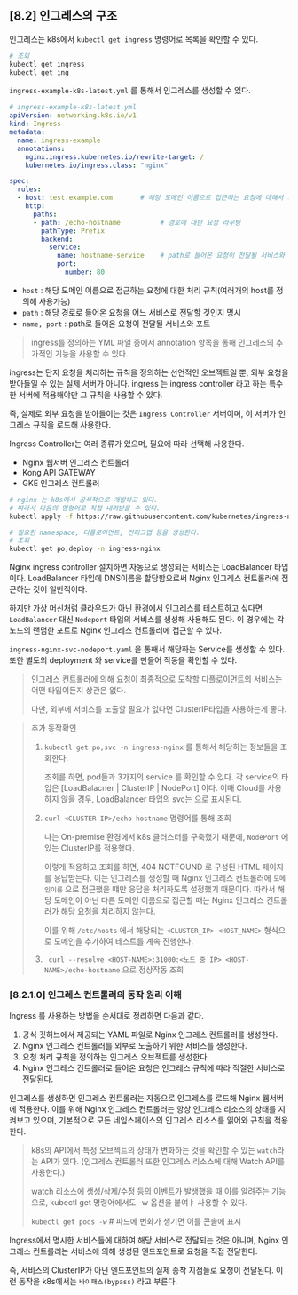## [8.2] 인그레스의 구조
인그레스는 k8s에서 `kubectl get ingress` 명령어로 목록을 확인할 수 있다.

``` bash
# 조회
kubectl get ingress
kubectl get ing
```

`ingress-example-k8s-latest.yml` 를 통해서 인그레스를 생성할 수 있다.
``` yml
# ingress-example-k8s-latest.yml
apiVersion: networking.k8s.io/v1
kind: Ingress
metadata:
  name: ingress-example
  annotations:
    nginx.ingress.kubernetes.io/rewrite-target: /
    kubernetes.io/ingress.class: "nginx"

spec:
  rules:
  - host: test.example.com       # 해당 도메인 이름으로 접근하는 요청에 대해서 처리 규칙을 적용
    http:
      paths:
      - path: /echo-hostname          # 경로에 대한 요청 라우팅 
        pathType: Prefix
        backend:
          service:
            name: hostname-service    # path로 들어온 요청이 전달될 서비스와 포트이다.
            port:
              number: 80

```
- `host` : 해당 도메인 이름으로 접근하는 요청에 대한 처리 규칙(여러개의 host를 정의해 사용가능)
- `path` : 해당 경로로 들어온 요청을 어느 서비스로 전달할 것인지 명시
- `name, port` : path로 들어온 요청이 전달될 서비스와 포트
> ingress를 정의하는 YML 파일 중에서 annotation 항목을 통해 인그레스의 추가적인 기능을 사용할 수 있다.

ingress는 단지 요청을 처리하는 규칙을 정의하는 선언적인 오브젝트일 뿐, 외부 요청을 받아들일 수 있는 실제 서버가 아니다. ingress 는 ingress controller 라고 하는 특수한 서버에 적용해야만 그 규칙을 사용할 수 있다. 

즉, 실제로 외부 요청을 받아들이는 것은 `Ingress Controller` 서버이며, 이 서버가 인그레스 규칙을 로드해 사용한다.

Ingress Controller는 여러 종류가 있으며, 필요에 따라 선택해 사용한다.
- Nginx 웹서버 인그레스 컨트롤러
- Kong API GATEWAY
- GKE 인그레스 컨트롤러

``` bash
# nginx 는 k8s에서 공식적으로 개발하고 있다.
# 따라서 다음의 명령어로 직접 내려받을 수 있다.
kubectl apply -f https://raw.githubusercontent.com/kubernetes/ingress-nginx/controller-v1.2.0/deploy/static/provider/aws/deploy.yaml

# 필요한 namespace, 디플로이먼트, 컨피그맵 등을 생성한다.
# 조회
kubectl get po,deploy -n ingress-nginx
```
Nginx ingress controller 설치하면 자동으로 생성되는 서비스는 LoadBalancer 타입이다.
LoadBalancer 타입에 DNS이름을 할당함으로써 Nginx 인그레스 컨트롤러에 접근하는 것이 일반적이다.

하지만 가상 머신처럼 클라우드가 아닌 환경에서 인그레스를 테스트하고 싶다면 `LoadBalancer` 대신 `Nodeport` 타입의 서비스를 생성해 사용해도 된다. 이 경우에는 각 노드의 랜덤한 포트로 Nginx 인그레스 컨트롤러에 접근할 수 있다. 

`ingress-nginx-svc-nodeport.yaml` 을 통해서 해당하는 Service를 생성할 수 있다. 또한 별도의 deployment 와 service를 만들어 작동을 확인할 수 있다.

> 인그레스 컨트롤러에 의해 요청이 최종적으로 도착할 디플로이먼트의 서비스는 어떤 타입이든지 상관은 없다.
>
> 다만, 외부에 서비스를 노출할 필요가 없다면 ClusterIP타입을 사용하는게 좋다. 

> 추가 동작확인
> 
> 1. `kubectl get po,svc -n ingress-nginx` 를 통해서 해당하는 정보들을 조회한다.
> 
>     조회를 하면, pod들과 3가지의 service 를 확인할 수 있다. 각 service의 타입은 [LoadBalacner | ClusterIP | NodePort] 이다. 이때 Cloud를 사용하지 않을 경우, LoadBalancer 타입의 svc는 <pending> 으로 표시된다.
>
> 2. `curl <CLUSTER-IP>/echo-hostname` 명령어를 통해 조회
>
>     나는 On-premise 환경에서 k8s 클러스터를 구축했기 때문에, `NodePort` 에 있는 ClusterIP를 적용했다. 
>
>     이렇게 적용하고 조회를 하면, 404 NOTFOUND 로 구성된 HTML 페이지를 응답받는다. 이는 인그레스를 생성할 때 Nginx 인그레스 컨트롤러에 `도메인이름` 으로 접근했을 떄만 응답을 처리하도록 설정했기 때문이다. 따라서 해당 도메인이 아닌 다른 도메인 이름으로 접근할 때는 Nginx 인그레스 컨트롤러가 해당 요청을 처리하지 않는다.
>
>     이를 위해 `/etc/hosts` 에서 해당되는 `<CLUSTER_IP> <HOST_NAME>` 형식으로 도메인을 추가하여 테스트를 계속 진행한다.
>
> 3. ` curl --resolve <HOST-NAME>:31000:<노드 중 IP> <HOST-NAME>/echo-hostname` 으로 정상작동 조회

### [8.2.1.0] 인그레스 컨트롤러의 동작 원리 이해

Ingress 를 사용하는 방법을 순서대로 정리하면 다음과 같다.
1. 공식 깃허브에서 제공되는 YAML 파일로 Nginx 인그레스 컨트롤러를 생성한다.
2. Nginx 인그레스 컨트롤러를 외부로 노출하기 위한 서비스를 생성한다.
3. 요청 처리 규칙을 정의하는 인그레스 오브젝트를 생성한다.
4. Nginx 인그레스 컨트롤러로 들어온 요청은 인그레스 규칙에 따라 적절한 서비스로 전달된다.

인그레스를 생성하면 인그레스 컨트롤러는 자동으로 인그레스를 로드해 Nginx 웹서버에 적용한다. 이를 위해 Nginx 인그레스 컨트롤러는 항상 인그레스 리소스의 상태를 지켜보고 있으며, 기본적으로 모든 네임스페이스의 인그레스 리소스를 읽어와 규칙을 적용한다.

> k8s의 API에서 특정 오브젝트의 상태가 변화하는 것을 확인할 수 있는 `watch`라는 API가 있다. (인그레스 컨트롤러 또한 인그레스 리소스에 대해 Watch API를 사용한다.) 
>
> watch 리소스에 생성/삭제/수정 등의 이벤트가 발생했을 때 이를 알려주는 기능으로, kubectl get 명령어에서도 -w 옵션을 붙여ㅑ 사용할 수 있다.
> 
> `kubectl get pods -w`  # 파드에 변화가 생기면 이를 콘솔에 표시

Ingress에서 명시한 서비스들에 대하여 해당 서비스로 전달되는 것은 아니며, Nginx 인그레스 컨트롤러는 서비스에 의해 생성된 엔드포인트로 요청을 직접 전달한다.

즉, 서비스의 ClusterIP가 아닌 엔드포인트의 실제 종착 지점들로 요청이 전달된다. 이런 동작을 k8s에서는 `바이패스(bypass)` 라고 부른다.